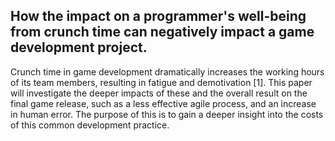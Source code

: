 ## How the impact on a programmer's well-being from crunch time can negatively impact a game development project.

<p>Crunch time in game development dramatically increases the working hours of its team members, resulting in fatigue and demotivation [1]. This paper will investigate the deeper impacts of these and the overall result on the final game release, such as a less effective agile process, and an increase in human error. The purpose of this is to gain a deeper insight into the costs of this common development practice.</p>
